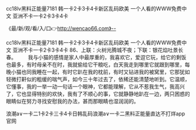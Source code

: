 cc18lv黑料正能量7181
韩一卡2卡3卡4卡新区乱码欧美
一个人看的WWW免费中文
亚洲不卡一卡2卡3卡4卡


《最/新/观/看/入/口👉http://wencao66.com》--

cc18lv黑料正能量7181
韩一卡2卡3卡4卡新区乱码欧美
一个人看的WWW免费中文
亚洲不卡一卡2卡3卡4卡
	86、上联：火树光腾城不夜；下联：银花焰吐景长春。
　　我与小猫的感情是家人中最厚重的，我喜欢它，爱逗它玩，给它的剩饭也最多，有时母亲不在时，我就偷给它干粮吃，白天我走到哪里它就跟到哪里，每晚小猫也同我睡在一起，有时它趴在我的枕前，有时又钻进我的被窝里，它那犹如轻微打鼾似的粗缓的喘气声，如今三十年过去了，依稀还能清楚地听到。它温顺，它懂事，我的一举一动一句话一个眼神，它都能理解，它从不惹我生气，我高兴了，它也显得特别的欢快，我有了不顺心的事，它就静静地趴在一边，两只困惑的眼睛似在努力寻找安慰我的办法，甚而那眼睛也湿润润的。





浪潮a∨一卡二1卡2卡三卡4卡日韩乱码浪潮a∨一卡二黑料正能量直达不打烊app官网
